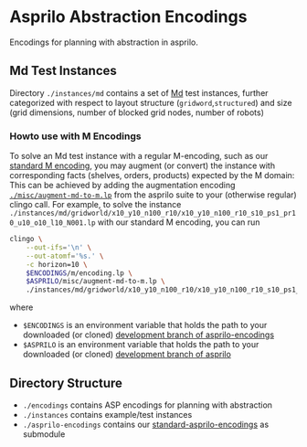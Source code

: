 # Asprilo Abstraction Encodings

Encodings for planning with abstraction in asprilo.


## Md Test Instances

Directory `./instances/md` contains a set of
[Md](https://github.com/potassco/asprilo/blob/develop/docs/specification.md#domain-md-destinations-for-domain-m)
test instances, further categorized with respect to
layout structure (`gridword`,`structured`) and
size (grid dimensions, number of blocked grid nodes, number of robots)

### Howto use with M Encodings

To solve an Md test instance with a regular M-encoding,
such as our [standard M encoding](https://github.com/potassco/asprilo-encodings/tree/master/m/encoding.lp),
you may augment (or convert) the instance with corresponding facts (shelves, orders, products) expected by the M domain:
This can be achieved by adding the augmentation encoding
[`./misc/augment-md-to-m.lp`](https://github.com/potassco/asprilo/blob/develop/misc/augment-md-to-m.lp)
from the asprilo suite to your (otherwise regular) clingo call.
For example, to solve the instance
`./instances/md/gridworld/x10_y10_n100_r10/x10_y10_n100_r10_s10_ps1_pr10_u10_o10_l10_N001.lp` with our standard M encoding,
you can run

``` bash
clingo \
    --out-ifs='\n' \
    --out-atomf='%s.' \
    -c horizon=10 \
    $ENCODINGS/m/encoding.lp \
    $ASPRILO/misc/augment-md-to-m.lp \
    ./instances/md/gridworld/x10_y10_n100_r10/x10_y10_n100_r10_s10_ps1_pr10_u10_o10_l10_N001.lp
```

where

- `$ENCODINGS` is an environment variable that holds the path to your downloaded (or cloned)
  [development branch of asprilo-encodings](https://github.com/potassco/asprilo-encodings/tree/develop)
- `$ASPRILO` is an environment variable that holds the path to your downloaded (or cloned)
  [development branch of asprilo](https://github.com/potassco/asprilo/tree/develop)


## Directory Structure

- `./encodings` contains ASP encodings for planning with abstraction
- `./instances` contains example/test instances
- `./asprilo-encodings` contains our [standard-asprilo-encodings](https://github.com/potassco/asprilo-encodings) as submodule


